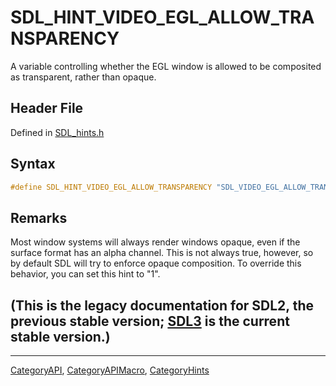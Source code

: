 # SDL_HINT_VIDEO_EGL_ALLOW_TRANSPARENCY

A variable controlling whether the EGL window is allowed to be composited as transparent, rather than opaque.

## Header File

Defined in [SDL_hints.h](https://github.com/libsdl-org/SDL/blob/SDL2/include/SDL_hints.h)

## Syntax

```c
#define SDL_HINT_VIDEO_EGL_ALLOW_TRANSPARENCY "SDL_VIDEO_EGL_ALLOW_TRANSPARENCY"
```

## Remarks

Most window systems will always render windows opaque, even if the surface
format has an alpha channel. This is not always true, however, so by
default SDL will try to enforce opaque composition. To override this
behavior, you can set this hint to "1".

## (This is the legacy documentation for SDL2, the previous stable version; [SDL3](https://wiki.libsdl.org/SDL3/) is the current stable version.)



----
[CategoryAPI](CategoryAPI), [CategoryAPIMacro](CategoryAPIMacro), [CategoryHints](CategoryHints)

